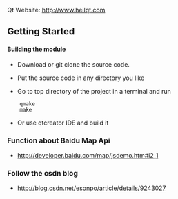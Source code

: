 Qt Website: http://www.heilqt.com
## Getting Started

#### Building the module


* Download or git clone the source code.

* Put the source code in any directory you like

* Go to top directory of the project in a terminal and run

```
    qmake
    make
```
* Or use qtcreator IDE and build it

### Function about Baidu Map Api

* http://developer.baidu.com/map/jsdemo.htm#i2_1
### Follow the csdn blog
* http://blog.csdn.net/esonpo/article/details/9243027
